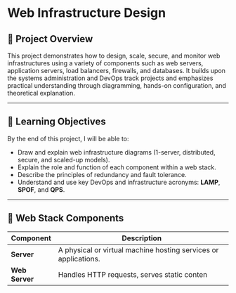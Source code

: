 # Web Infrastructure Design

## 📘 Project Overview

This project demonstrates how to design, scale, secure, and monitor web infrastructures using a variety of components such as web servers, application servers, load balancers, firewalls, and databases. It builds upon the systems administration and DevOps track projects and emphasizes practical understanding through diagramming, hands-on configuration, and theoretical explanation.

---

## 🎯 Learning Objectives

By the end of this project, I will be able to:

- Draw and explain web infrastructure diagrams (1-server, distributed, secure, and scaled-up models).
- Explain the role and function of each component within a web stack.
- Describe the principles of redundancy and fault tolerance.
- Understand and use key DevOps and infrastructure acronyms: **LAMP**, **SPOF**, and **QPS**.

---

## 🧱 Web Stack Components

| Component          | Description                                                                 |
|-------------------|-----------------------------------------------------------------------------|
| **Server**         | A physical or virtual machine hosting services or applications.             |
| **Web Server**     | Handles HTTP requests, serves static conten

